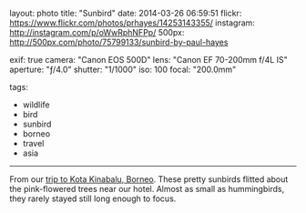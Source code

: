 layout: photo
title: "Sunbird"
date: 2014-03-26 06:59:51
flickr: https://www.flickr.com/photos/prhayes/14253143355/
instagram: http://instagram.com/p/oWwRphNFPp/
500px: http://500px.com/photo/75799133/sunbird-by-paul-hayes

exif: true
camera: "Canon EOS 500D"
lens: "Canon EF 70-200mm f/4L IS"
aperture: "ƒ/4.0"
shutter: "1/1000"
iso: 100
focal: "200.0mm"

tags:
  - wildlife
  - bird
  - sunbird
  - borneo
  - travel
  - asia
---

From our [trip to Kota Kinabalu, Borneo](http://www.sam-and-paul.com/2014/05/shangri-la-rasa-ria-borneo/). These pretty sunbirds flitted about the pink-flowered trees near our hotel. Almost as small as hummingbirds, they rarely stayed still long enough to focus.
